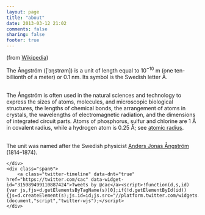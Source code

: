 ```yaml
---
layout: page
title: "about"
date: 2013-03-12 21:02
comments: false
sharing: false
footer: true
---
```


<div class="row-fluid">
	<div class="span6">
(from <a href="http://en.wikipedia.org/wiki/Angstrom">Wikipedia</a>)<p /><p />

The Ångström ([ˈɔŋstrøm]) is a unit of length equal to 10<sup>−10</sup> m (one ten-billionth of a meter) or 0.1 nm. Its symbol is the Swedish letter Å.<br />&nbsp;<p /><p />

The Ångström is often used in the natural sciences and technology to express the sizes of atoms, molecules, and microscopic biological structures, the lengths of chemical bonds, the arrangement of atoms in crystals, the wavelengths of electromagnetic radiation, and the dimensions of integrated circuit parts. Atoms of phosphorus, sulfur and chlorine are 1 Å in covalent radius, while a hydrogen atom is 0.25 Å; see <a href="http://en.wikipedia.org/wiki/Atomic_radius">atomic radius</a>.<br />&nbsp;<p /><p />

The unit was named after the Swedish physicist <a href="http://en.wikipedia.org/wiki/Anders_Jonas_%C3%85ngstr%C3%B6m">Anders Jonas Ångström</a> (1814–1874).<p /><p />

	</div>
	<div class="span6">
		<a class="twitter-timeline" data-dnt="true" href="https://twitter.com/cac" data-widget-id="315989499110887424">Tweets by @cac</a><script>!function(d,s,id){var js,fjs=d.getElementsByTagName(s)[0];if(!d.getElementById(id)){js=d.createElement(s);js.id=id;js.src="//platform.twitter.com/widgets.js";fjs.parentNode.insertBefore(js,fjs);}}(document,"script","twitter-wjs");</script>
	</div>
</div>
<div id="push"></div>
<div id="push"></div>
<div id="push"></div>
<div id="push"></div>
<div id="push"></div>
<div id="push"></div>
<div id="push"></div>
<div id="push"></div>
